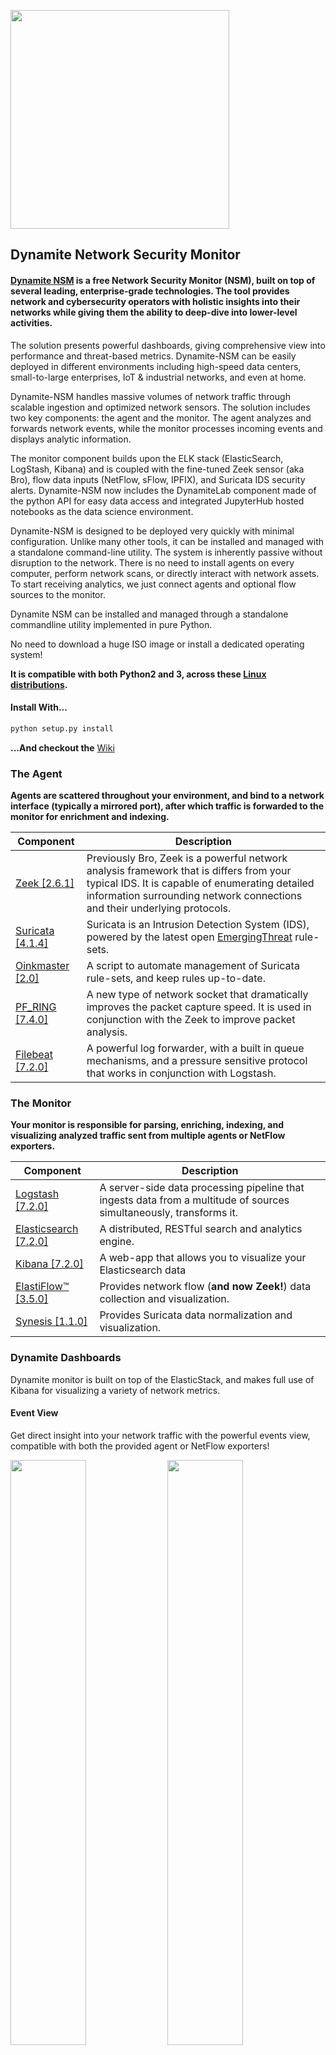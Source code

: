 <a href="http://dynamite.ai"><img src="https://github.com/vlabsio/dynamite-nsm/raw/master/img/dynamite-analytics.png" width="350" height="auto"></a>


## Dynamite Network Security Monitor

#### [Dynamite NSM](http://dynamite.ai) is a free Network Security Monitor (NSM), built on top of several leading, enterprise-grade technologies. The tool provides network and cybersecurity operators with holistic insights into their networks while giving them the ability to deep-dive into lower-level activities.

The solution presents powerful dashboards, giving comprehensive view into performance and threat-based metrics. Dynamite-NSM can be easily deployed in different environments including high-speed data centers, small-to-large enterprises, IoT & industrial networks, and even at home.

Dynamite-NSM handles massive volumes of network traffic through scalable ingestion and optimized network sensors. The solution includes two key components: the agent and the monitor. The agent analyzes and forwards network events, while the monitor processes incoming events and displays analytic information.

The monitor component builds upon the ELK stack (ElasticSearch, LogStash, Kibana) and is coupled with the fine-tuned Zeek sensor (aka Bro), flow data inputs (NetFlow, sFlow, IPFIX), and Suricata IDS security alerts. Dynamite-NSM now includes the DynamiteLab component made of the python API for easy data access and integrated JupyterHub hosted notebooks as the data science environment. 

Dynamite-NSM is designed to be deployed very quickly with minimal configuration. Unlike many other tools, it can be installed and managed with a standalone command-line utility. The system is inherently passive without disruption to the network. There is no need to install agents on every computer, perform network scans, or directly interact with network assets. To start receiving analytics, we just connect agents and optional flow sources to the monitor.

Dynamite NSM can be installed and managed through a standalone commandline utility implemented in pure Python.

No need to download a huge ISO image or install a dedicated operating system! 

**It is compatible with both Python2 and 3, across these [Linux distributions](SUPPORTED_OSs.md).**

#### Install With...

```bash
python setup.py install
```

**...And checkout the** [Wiki](https://github.com/DynamiteAI/dynamite-nsm/wiki)


### The Agent

**Agents are scattered throughout your environment, and bind to a network interface (typically a mirrored port), after which traffic is forwarded to the monitor for enrichment and indexing.**

| Component   | Description                                                                                                                                                                                                                                                      |
|-------------|------------------------------------------------------------------------------------------------------------------------------------------------------------------------------------------------------------------------------------------------------------------|
| [Zeek [2.6.1]](https://github.com/zeek/zeek)           | Previously Bro, Zeek is a powerful network analysis framework that is differs from your typical IDS. It is capable of enumerating detailed information surrounding network connections and their underlying protocols.|
| [Suricata [4.1.4]](https://github.com/OISF/suricata)   | Suricata is an Intrusion Detection System (IDS), powered by the latest open [EmergingThreat](https://doc.emergingthreats.net/) rule-sets.
| [Oinkmaster [2.0]](http://oinkmaster.sourceforge.net/download.shtml)| A script to automate management of Suricata rule-sets, and keep rules up-to-date.
| [PF_RING [7.4.0]](https://github.com/ntop/PF_RING)     | A new type of network socket that dramatically improves the packet capture speed. It is used in conjunction with the Zeek to improve packet analysis.                                                                 |
| [Filebeat [7.2.0]](https://github.com/elastic/beats)   | A powerful log forwarder, with a built in queue mechanisms, and a pressure sensitive protocol that works in conjunction with Logstash.                                                                                |

### The Monitor

**Your monitor is responsible for parsing, enriching, indexing, and visualizing analyzed traffic sent from multiple agents or NetFlow exporters.**

| Component                                              | Description                                                                                                                     |
|--------------------------------------------------------|---------------------------------------------------------------------------------------------------------------------------------|
| [Logstash [7.2.0]](https://github.com/elastic/logstash)            | A server-side data processing pipeline that ingests data from a multitude of sources simultaneously, transforms it. |
| [Elasticsearch [7.2.0]](https://github.com/elastic/elasticsearch)  | A distributed, RESTful search and analytics engine.                                                                 |
| [Kibana [7.2.0]](https://github.com/elastic/kibana)                | A web-app that allows you to visualize your Elasticsearch data                                                      |
| [ElastiFlow™ [3.5.0]](https://github.com/robcowart/elastiflow) | Provides network flow (**and now Zeek!**) data collection and visualization.                                                                |
| [Synesis [1.1.0]](https://github.com/robcowart/synesis_lite_suricata)| Provides Suricata data normalization and visualization.|

### Dynamite Dashboards
Dynamite monitor is built on top of the ElasticStack, and makes full use of Kibana for visualizing a variety of network metrics.

#### Event View
Get direct insight into your network traffic with the powerful events view, compatible with both the provided agent or NetFlow exporters!
<p float="left">
    <img src="https://github.com/DynamiteAI/dynamite-nsm/raw/master/img/screenshots/dynamite-nsm-flows.png"  width="49%" height="auto">
    <img src="https://github.com/DynamiteAI/dynamite-nsm/raw/master/img/screenshots/dynamite-nsm-geo.png"  width="49%" height="auto">
    <img src="https://github.com/DynamiteAI/dynamite-nsm/raw/master/img/screenshots/dynamite-nsm-top-services.png"  width="49%" height="auto">
    <img src="https://github.com/DynamiteAI/dynamite-nsm/raw/master/img/screenshots/dynamite-nsm-top-talkers.png"  width="49%" height="auto">
</p>
<br>
<hr>

#### Alert View
Quickly find evil on your network with Suricata IDS paired with the [Emerging Threats Rule Sets](https://rules.emergingthreats.net/).
<p float="left">
    <img src="https://github.com/DynamiteAI/dynamite-nsm/raw/master/img/screenshots/dynamite-nsm-suricata-alerts.png"  width="49%" height="auto">
    <img src="https://github.com/DynamiteAI/dynamite-nsm/raw/master/img/screenshots/dynamite-nsm-suricata-threats.png"  width="49%" height="auto">
</p>
<br>
<hr>

#### Baseline Network Assets
Understand the normal behavior of assets on your network; gain insight into what is anomalous.

<p float="left">
    <img src="https://github.com/DynamiteAI/dynamite-nsm/raw/master/img/screenshots/dynamite-nsm-baselines-overview.png"  width="49%" height="auto">
    <img src="https://github.com/DynamiteAI/dynamite-nsm/raw/master/img/screenshots/dynamite-nsm-baselines2.png"  width="49%" height="auto">
</p>
<br>
<hr>

#### Monitor Statistics
Easily track agents and NetFlow devices forwarding traffic to DynamiteNSM.
<p float="left">
    <img src="https://github.com/DynamiteAI/dynamite-nsm/raw/master/img/screenshots/dynamite-nsm-stats-overview.png"  width="49%" height="auto">
    <img src="https://github.com/DynamiteAI/dynamite-nsm/raw/master/img/screenshots/dynamite-nsm-stats-zeek.png"  width="49%" height="auto">
    <img src="https://github.com/DynamiteAI/dynamite-nsm/raw/master/img/screenshots/dynamite-nsm-stats-suricata.png"  width="49%" height="auto">
</p>

### Dynamite Lab
Install JupyterHub alongside our custom SDK, and explore your data inside Jupyter Notebooks.
<p float="left">
    <img src="https://github.com/DynamiteAI/dynamite-nsm/raw/master/img/screenshots/dynamite-lab-startup.png"  width="49%" height="auto">
    <img src="https://github.com/DynamiteAI/dynamite-nsm/raw/master/img/screenshots/dynamite-nsm-lab-tutorials.png"  width="49%" height="auto">
    <img src="https://github.com/DynamiteAI/dynamite-nsm/raw/master/img/screenshots/dynamite-nsm-lab-notebook-open.png"  width="49%" height="auto">
</p>

### Install, Manage, and Scale
Easily add new agents and monitoring components into your environment through intuitive installation.
<p float="left">
    <img src="https://github.com/DynamiteAI/dynamite-nsm/raw/master/img/screenshots/dynamite-nsm-lab-install.png"  width="30%" height="auto">
    <img src="https://github.com/DynamiteAI/dynamite-nsm/raw/master/img/screenshots/dynamite-nsm-agent-install.png"  width="64%" height="auto">
</p>

Configure components without ever having to interact with a configuration file.
<p float="left">
<img src="https://github.com/DynamiteAI/dynamite-nsm/raw/master/img/screenshots/dynamite-nsm-zeek-configure.png"  width="22%" height="auto">
    <img src="https://github.com/DynamiteAI/dynamite-nsm/raw/master/img/screenshots/dynamite-nsm-zeek-script.configure.png"  width="36%" height="auto">
    <img src="https://github.com/DynamiteAI/dynamite-nsm/raw/master/img/screenshots/dynamite-nsm-suricata-rules-configure.png"  width="34%" height="auto">
</p>


### Getting Started

While there are quite a few components that are a part of Dynamite-NSM. Standing up a standalone agent/monitor deployment is very simple.

Check to see if your operating system is [supported](SUPPORTED_OSs.md).

#### Monitor (Standalone all components installed)

##### Specs
```
Linux Kernel: 2.6.32+
14 GB of RAM at least 4 vCPU
```

##### Installation

Grab the the release, and install.

```bash
python setup.py install
```

Install the monitoring components all on the same machine.
```bash
dynamite install monitor
```

Start the monitor. The Kibana UI can be found at: http://localhost:5601
```bash
dynamite start monitor
```

You can login with the `elastic` user and the password you set during installation.

#### Agent

##### Specs
```
Linux Kernel: 2.6.32+
8+ GB of RAM at least 4 vCPU
```

##### Installation

Grab the the release, and install.

```bash
python setup.py install
```

Prepare the agent, this installs any required kernel-headers needed to install the PF_RING kernel module. 

```bash
dynamite prepare agent
```

Reboot, and install the agent. This process can take between 10 and 40 minutes depending on your specs.

```bash
dynamite install agent --interface mon01 --agent-label honeypot1 --ls-host <logstash-host> --ls-port 5044
```

Start the agent
```bash
dynamite start agent
```

If you need to point the agent to a new monitor, this can be accomplished using the below command.

```bash
dynamite point agent --ls-host <new-logstash-host> --ls-port 5044
```


### Additional Usage

In addition to being able to stand up the monitor as a single instance (ElasticSearch, Logstash, and Kibana all installed) 
This tool can also be used to install these components separately.

Check out the advanced guide [here](https://github.com/vlabsio/dynamite-nsm/tree/master/scripts/README.md).
